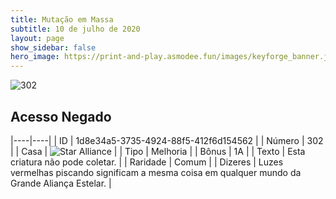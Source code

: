 ```yaml
---
title: Mutação em Massa
subtitle: 10 de julho de 2020
layout: page
show_sidebar: false
hero_image: https://print-and-play.asmodee.fun/images/keyforge_banner.jpg
---
```


![302](https://cdn.keyforgegame.com/media/card_front/pt/479_302_3G72RP8R6GW6_pt.png)

## Acesso Negado

|----|----|
| ID | 1d8e34a5-3735-4924-88f5-412f6d154562 |
| Número | 302 |
| Casa | ![Star Alliance](https://archonarcana.com/images/thumb/7/7d/Star_Alliance.png/22px-Star_Alliance.png "Aliança Estelar") |
| Tipo | Melhoria |
| Bônus | 1A |
| Texto | Esta criatura não pode coletar. |
| Raridade | Comum |
| Dizeres | Luzes vermelhas piscando significam  a mesma coisa em qualquer mundo  da Grande Aliança Estelar. |
